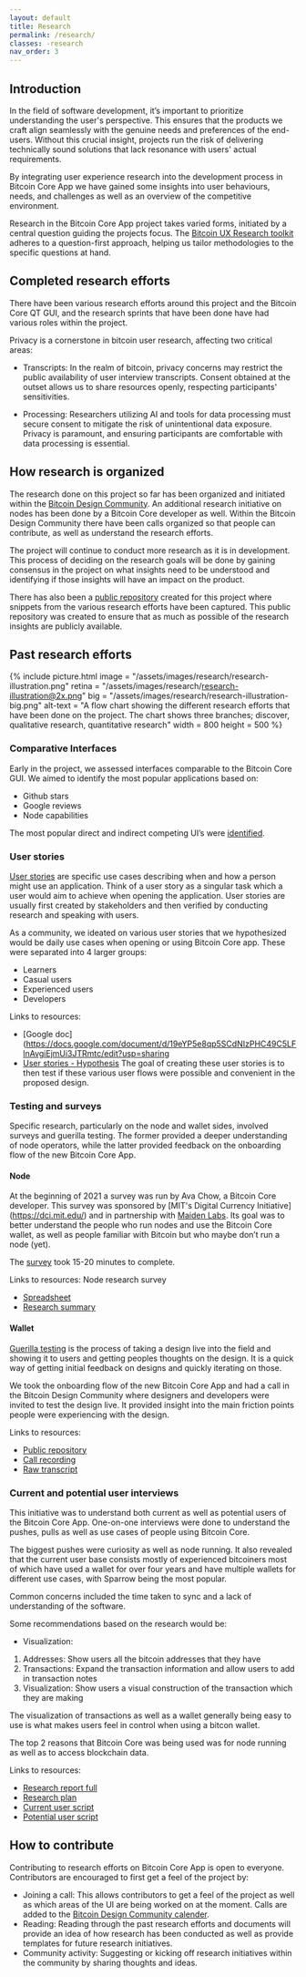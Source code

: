 ```yaml
---
layout: default
title: Research
permalink: /research/
classes: -research
nav_order: 3
---
```


## Introduction

In the field of software development, it’s important to prioritize understanding the user's perspective. This ensures that the products we craft align seamlessly with the genuine needs and preferences of the end-users. Without this crucial insight, projects run the risk of delivering technically sound solutions that lack resonance with users' actual requirements.

By integrating user experience research into the development process in Bitcoin Core App we have gained some insights into user behaviours, needs, and challenges as well as an overview of the competitive environment.

Research in the Bitcoin Core App project takes varied forms, initiated by a central question guiding the projects focus. The [Bitcoin UX Research toolkit](https://bitcoinresearch.xyz/) adheres to a question-first approach, helping us tailor methodologies to the specific questions at hand.

## Completed research efforts

There have been various research efforts around this project and the Bitcoin Core QT GUI, and the research sprints that have been done have had various roles within the project.

Privacy is a cornerstone in bitcoin user research, affecting two critical areas:

- Transcripts:
In the realm of bitcoin, privacy concerns may restrict the public availability of user interview transcripts. Consent obtained at the outset allows us to share resources openly, respecting participants' sensitivities.

- Processing:
Researchers utilizing AI and tools for data processing must secure consent to mitigate the risk of unintentional data exposure. Privacy is paramount, and ensuring participants are comfortable with data processing is essential.

## How research is organized

The research done on this project so far has been organized and initiated within the [Bitcoin Design Community](http://bitcoin.design). An additional research initiative on nodes has been done by a Bitcoin Core developer as well.  Within the Bitcoin Design Community there have been calls organized so that people can contribute, as well as understand the research efforts.

The project will continue to conduct more research as it is in development. This process of deciding on the research goals will be done by gaining consensus in the project on what insights need to be understood and identifying if those insights will have an impact on the product.

There has also been a [public repository](https://github.com/users/mouxdesign/projects/5/views/1) created for this project where snippets from the various research efforts have been captured. This public repository was created to ensure that as much as possible of the research insights are publicly available.

## Past research efforts
{% include picture.html
	image = "/assets/images/research/research-illustration.png"
	retina = "/assets/images/research/research-illustration@2x.png"
	big = "/assets/images/research/research-illustration-big.png"
	alt-text = "A flow chart showing the different research efforts that have been done on the project. The chart shows three branches; discover, qualitative research, quantitative research"
	width = 800
	height = 500
%}

### Comparative Interfaces
Early in the project, we assessed interfaces comparable to the Bitcoin Core GUI.
We aimed to identify the most popular applications based on:
- Github stars
- Google reviews
- Node capabilities

The most popular direct and indirect competing UI’s were [identified](https://docs.google.com/spreadsheets/d/1igEgshDrDrf5g_ZBbmeA44pwxtT2t059xJwW82ItD2A/edit#gid=0).

### User stories

[User stories](https://www.interaction-design.org/literature/topics/user-stories) are specific use cases describing when and how a person might use an application. Think of a user story as a singular task which a user would aim to achieve when opening the application. User stories are usually first created by stakeholders and then verified by conducting research and speaking with users.

As a community, we ideated on various user stories that we hypothesized would be daily use cases when opening or using Bitcoin Core app. These were separated into 4 larger groups:
- Learners
- Casual users
- Experienced users
- Developers

Links to resources:
- [Google doc](https://docs.google.com/document/d/19eYP5e8qp5SCdNIzPHC49C5LFlnAvgiEjmUi3JTRmtc/edit?usp=sharing
- [User stories - Hypothesis](https://www.figma.com/file/Oc70eiTlQ1KNWXfaoNdLig/USER-STORIES?type=whiteboard&t=lDP87yWgNeDszMPF-01MoIRqlaKiNR-NqBYU1nrCorhGlopCtCKDiZbcsX8ddM/edit)
The goal of creating these user stories is to then test if these various user flows were possible and convenient in the proposed design.

### Testing and surveys

Specific research, particularly on the node and wallet sides, involved surveys and guerilla testing. The former provided a deeper understanding of node operators, while the latter provided feedback on the onboarding flow of the new Bitcoin Core App.

#### Node
At the beginning of 2021 a survey was run by Ava Chow, a Bitcoin Core developer. This survey was sponsored by [MIT's Digital Currency Initiative] (https://dci.mit.edu/) and in partnership with [Maiden Labs](http://maiden.global/).  Its goal was to better understand the people who run nodes and use the Bitcoin Core wallet, as well as people familiar with Bitcoin but who maybe don’t run a node (yet).

The [survey](https://survey.alchemer.com/s3/6081474/8acd79087feb) took 15-20 minutes to complete.

Links to resources:
Node research survey
- [Spreadsheet](https://docs.google.com/spreadsheets/d/13biTEOBsTIWbzCrsi7Wo8hQSno9DIbTLF8BwzgI6gro/edit?usp=sharing)
- [Research summary](https://docs.google.com/spreadsheets/d/1VyRADD0weXDTJoU-8goxvlE-sNxn3CuvhlqU-5f_ZfI/edit#gid=1577805006)

#### Wallet

[Guerilla testing](https://www.usertesting.com/blog/what-is-guerrilla-testing#:~:text=Guerrilla%20testing%20is%20a%20means,a%20valuable%20UX%20testing%20method) is the process of taking a design live into the field and showing it to users and getting peoples thoughts on the design. It is a quick way of getting initial feedback on designs and quickly iterating on those.

We took the onboarding flow of the new Bitcoin Core App and had a call in the Bitcoin Design Community where designers and developers were invited to test the design live. It provided insight into the main friction points people were experiencing with the design.

Links to resources:
- [Public repository](https://github.com/users/mouxdesign/projects/5/views/1)
- [Call recording](https://www.youtube.com/watch?v=FR3y6AlrGdg&t=1s)
- [Raw transcript](https://docs.google.com/document/d/1MoIRqlaKiNR-NqBYU1nrCorhGlopCtCKDiZbcsX8ddM/edit)

### Current and potential user interviews
This initiative was to understand both current as well as potential users of the Bitcoin Core App. One-on-one interviews were done to understand the pushes, pulls as well as use cases of people using Bitcoin Core.

The biggest pushes were curiosity as well as node running. It also revealed that the current user base consists mostly of experienced bitcoiners most of which have used a wallet for over four years and have multiple wallets for different use cases, with Sparrow being the most popular.

Common concerns included the time taken to sync and a lack of understanding of the software.

Some recommendations based on the research would be:
- Visualization:
1. Addresses: Show users all the bitcoin addresses that they have
2. Transactions: Expand the transaction information and allow users to add in transaction notes
3. Visualization: Show users a visual construction of the transaction which they are making

The visualization of transactions as well as a wallet generally being easy to use is what makes users feel in control when using a bitcon wallet.

The top 2 reasons that Bitcoin Core was being used was for node running as well as to access blockchain data.

Links to resources:
- [Research report full](https://github.com/BitcoinDesign/Bitcoin-Core-App/issues/105#issuecomment-2079017484)
- [Research plan](https://docs.google.com/document/d/1UhDR1K9q4y5zEuACdUZe3cLvYSIRfL71BUetqNgnLPM/edit?usp=sharing)
- [Current user script](https://docs.google.com/document/d/1fbjGQMWDoMNKcBvZz4lbh_AWo3p5X_LTEerAgFaGBVI/edit)
- [Potential user script](https://docs.google.com/document/d/1fbjGQMWDoMNKcBvZz4lbh_AWo3p5X_LTEerAgFaGBVI/edit)


## How to contribute

Contributing to research efforts on Bitcoin Core App is open to everyone. Contributors are encouraged to first get a feel of the project by:
- Joining a call: This allows contributors to get a feel of the project as well as which areas of the UI are being worked on at the moment. Calls are added to the [Bitcoin Design Community calender](https://bitcoin.design/calendar/).
- Reading: Reading through the past research efforts and documents will provide an idea of how research has been conducted as well as provide templates for future research initiatives.
- Community activity: Suggesting or kicking off research initiatives within the community by sharing thoughts and ideas.
